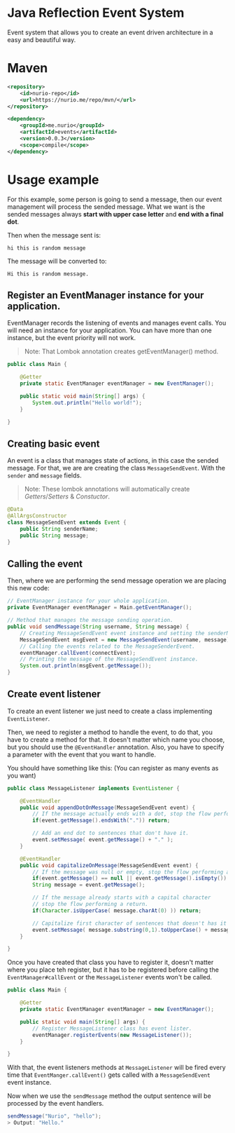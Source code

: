# Java Reflection Event System

Event system that allows you to create an event driven architecture in a easy and beautiful way.

# Maven

```xml
<repository>
    <id>nurio-repo</id>
    <url>https://nurio.me/repo/mvn/</url>
</repository>
```

```xml
<dependency>
    <groupId>me.nurio</groupId>
    <artifactId>events</artifactId>
    <version>0.0.3</version>
    <scope>compile</scope>
</dependency>
```

# Usage example

For this example, some person is going to send a message, then our event management will process the sended message. What we want is the sended messages always **start with upper case letter** and **end with a final dot**.

Then when the message sent is:
```
hi this is random message
```
The message will be converted to:
```
Hi this is random message.
```

## Register an EventManager instance for your application.

EventManager records the listening of events and manages event calls. You will need an instance for your application. You can have more than one instance, but the event priority will not work.

> Note: That Lombok annotation creates getEventManager() method.
```java
public class Main {

    @Getter
    private static EventManager eventManager = new EventManager();

    public static void main(String[] args) {
        System.out.println("Hello world!");
    }

}
```

## Creating basic event

An event is a class that manages state of actions, in this case the sended message. For that, we are are creating the class `MessageSendEvent`. With the `sender` and `message` fields.
> Note: These lombok annotations will automatically create *Getters*/*Setters* & *Constuctor*.
```java
@Data
@AllArgsConstructor
class MessageSendEvent extends Event {
    public String senderName;
    public String message;
}
```

## Calling the event

Then, where we are performing the send message operation we are placing this new code:
```java
// EventManager instance for your whole application.
private EventManager eventManager = Main.getEventManager();

// Method that manages the message sending operation.
public void sendMessage(String username, String message) {
    // Creating MessageSendEvent event instance and setting the senderName & message.
    MessageSendEvent msgEvent = new MessageSendEvent(username, message);
    // Calling the events related to the MessageSenderEvent.
    eventManager.callEvent(connectEvent);
    // Printing the message of the MessageSendEvent instance.
    System.out.println(msgEvent.getMessage());
}
```

## Create event listener

To create an event listener we just need to create a class implementing `EventListener`.

Then, we need to register a method to handle the event, to do that, you have to create a method for that. It doesn't matter which name you choose, but you should use the `@EventHandler` annotation. Also, you have to specify a parameter with the event that you want to handle.

You should have something like this: (You can register as many events as you want)
```java
public class MessageListener implements EventListener {

    @EventHandler
    public void appendDotOnMessage(MessageSendEvent event) {
        // If the message actually ends with a dot, stop the flow performing a return.
        if(event.getMessage().endsWith(".")) return;

        // Add an end dot to sentences that don't have it.
        event.setMessage( event.getMessage() + "." );
    }

    @EventHandler
    public void capitalizeOnMessage(MessageSendEvent event) {
        // If the message was null or empty, stop the flow performing a return.
        if(event.getMessage() == null || event.getMessage().isEmpty()) return;
        String message = event.getMessage();

        // If the message already starts with a capital character
        // stop the flow performing a return.
        if(Character.isUpperCase( message.charAt(0) )) return;

        // Capitalize first character of sentences that doesn't has it already.
        event.setMessage( message.substring(0,1).toUpperCase() + message.substring(1) );
    }

}
```

Once you have created that class you have to register it, doesn't matter where you place teh register, but it has to be registered before calling the `EventManager#callEvent` or the `MessageListener` events won't be called.

```java
public class Main {

    @Getter
    private static EventManager eventManager = new EventManager();

    public static void main(String[] args) {
        // Register MessageListener class has event lister.
        eventManager.registerEvents(new MessageListener());
    }

}
```

With that, the event listeners methods at `MessageListener` will be fired every time that `EventManger.callEvent()` gets called with a `MessageSendEvent` event instance.

Now when we use the `sendMessage` method the output sentence will be processed by the event handlers.
```java 
sendMessage("Nurio", "hello");
> Output: "Hello."
```